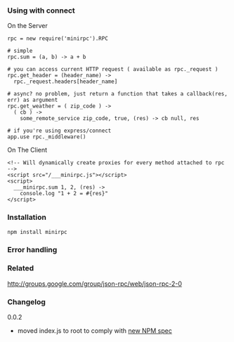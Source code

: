 ### Using with connect

On the Server

    rpc = new require('minirpc').RPC

    # simple
    rpc.sum = (a, b) -> a + b

    # you can access current HTTP request ( available as rpc._request )
    rpc.get_header = (header_name) ->
      rpc._request.headers[header_name]

    # async? no problem, just return a function that takes a callback(res, err) as argument
    rpc.get_weather = ( zip_code ) -> 
      ( cb ) ->
        some_remote_service zip_code, true, (res) -> cb null, res

    # if you're using express/connect
    app.use rpc._middleware()

On The Client

    <!-- Will dynamically create proxies for every method attached to rpc -->
    <script src="/___minirpc.js"></script>
    <script>
      ___minirpc.sum 1, 2, (res) ->
        console.log "1 + 2 = #{res}"
    </script>

### Installation

    npm install minirpc

### Error handling



### Related

http://groups.google.com/group/json-rpc/web/json-rpc-2-0


### Changelog

0.0.2
* moved index.js to root to comply with [new NPM spec](http://groups.google.com/group/npm-/msg/10ab9647ad6eaff7) 
